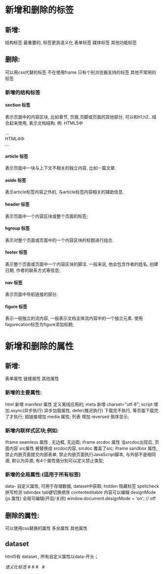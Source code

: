 # 新增和删除的标签

## 新增:
结构标签 最重要的, 标签更具语义化
表单标签
媒体标签
其他功能标签

## 删除:
可以用css代替的标签
不在使用frame
只有个别浏览器支持的标签
其他不常用的标签

### 新增的结构标签

#### section 标签
表示页面中的内容区块, 比如章节, 页眉,页脚或页面的其他部分, 可以和h1,h2...结合起来使用, 表示文档结构.
例: HTML5中<section>...</section>HTML4中<div>...</div>

#### article 标签
表示页面中一块与上下文不相关的独立内容, 比如一篇文章.

#### aside 标签
表示article标签内容之外的, 与article标签内容相关的辅助信息.

#### header 标签
表示页面中一个内容区块或整个页面的标签;

#### hgroup 标签
表示对整个页面或页面中的一个内容区块的标题进行组合.

#### footer 标签
表示整个页面或页面中一个内容区块的脚注. 一般来说, 他会包含作者的姓名, 创建日期, 作者的联系方式等信息;

#### nav 标签
表示页面中导航链接的部分.

#### figure 标签
表示一般独立的流内容, 一般表示文档主体流内容中的一个独立元素. 使用fagurecation标签为figure添加标题;

# 新增和删除的属性

## 新增:
表单属性
链接属性
其他属性

### 新增的主要属性:
html 新增 manifest 属性 定义离线应用的;
meta 新增 charset="utf-8";
script 增加 async(异步执行) 异步加载属性, defer(推迟执行) 下载完不执行, 等页面下载完了才执行;
超链接增加 media 属性;
列表 增加 reversed 倒序显示;
### 新增内联样式区块;例如:  
iframe seamless 属性 , 无边框, 无边距;
iframe srcdoc 属性 当srcdoc出现后, 页面内容 src属性 被替换成 srcdoc内容, srcdoc 覆盖了src;
iframe sandbox 属性, 禁止内嵌页面提交内部表单, 禁止内嵌页面执行JavaScript脚本, 与外部不是相同源, 默认为异源, 有4个属性值分别可以定义禁止类型;
### 新增的全局属性:(适用于所有标签)
data-<yourvalue> 自定义属性, 可用于存储数据, dataset中获取;
hidden  隐藏标签
spellcheck 拼写检测
tabindex tab键切换顺序
contenteditable 内容可以编辑
designMode (js 属性) 全局可编辑(开启/关闭) window.document.designMode = 'on';  // off

## 删除的属性:
可以使用css替换的属性
多余属性
其他属性

## dataset
html5有 dataset , 所有自定义属性以data-开头；

*语义化标签*
# #
# 
 #
